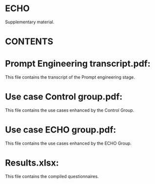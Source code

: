 # ECHO 
Supplementary material.

# **CONTENTS**
# Prompt Engineering transcript.pdf: 
This file contains the transcript of the Prompt engineering stage.

# Use case Control group.pdf: 
This file contains the use cases enhanced by the Control Group.

# Use case ECHO group.pdf: 
This file contains the use cases enhanced by the ECHO Group.

# Results.xlsx: 
This file contains the compiled questionnaires.
